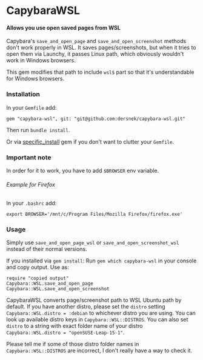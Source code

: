  CapybaraWSL
=======================

#### Allows you use open saved pages from WSL

Capybara's `save_and_open_page` and `save_and_open_screenshot` methods don't work properly in WSL. It saves pages/screenshots, but when it tries to open them via Launchy, it passes Linux path, which obviously wouldn't work in Windows browsers.

This gem modifies that path to include `wsl$` part so that it's understandable for Windows browsers.

### Installation
In your `Gemfile` add:
```
gem "capybara-wsl", git: "git@github.com:dersnek/capybara-wsl.git"
```
Then run `bundle install`.

Or via [specific_install](https://github.com/rdp/specific_install) gem if you don't want to clutter your `Gemfile`.

### Important note
In order for it to work, you have to add `$BROWSER` env variable.
###### Example for Firefox
In your `.bashrc` add:
```
export BROWSER='/mnt/c/Program Files/Mozilla Firefox/firefox.exe'
```

### Usage
Simply use
 `save_and_open_page_wsl` or
 `save_and_open_screenshot_wsl` instead of their normal versions.

 If you installed via `gem install`:
 Run `gem which capybara-wsl` in your console and copy output.
 Use as:
 ```
 require "copied output"
 Capybara::WSL.save_and_open_page
 Capybara::WSL.save_and_open_screenshot
 ```

CapybaraWSL converts page/screenshot path to WSL Ubuntu path by default. If you have another distro, please set the `distro` setting `Capybara::WSL.distro = :debian` to whichever distro you are using.
You can look up available distro keys in `Capybara::WSL::DISTROS`. You can also set `distro` to a string with exact folder name of your distro `Capybara::WSL.distro = "openSUSE-Leap-15-1"`.

Please tell me if some of those distro folder names in `Capybara::WSL::DISTROS` are incorrect, I don't really have a way to check it.
